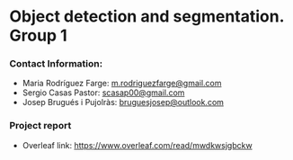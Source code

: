 # Object detection and segmentation. Group 1

### Contact Information:

* Maria Rodríguez Farge: m.rodriguezfarge@gmail.com
* Sergio Casas Pastor: scasap00@gmail.com
* Josep Brugués i Pujolràs: bruguesjosep@outlook.com


### Project report

* Overleaf link: https://www.overleaf.com/read/mwdkwsjgbckw

